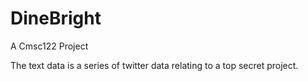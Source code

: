 # DineBright
A Cmsc122 Project

The text data is a series of twitter data relating to a top secret project.
